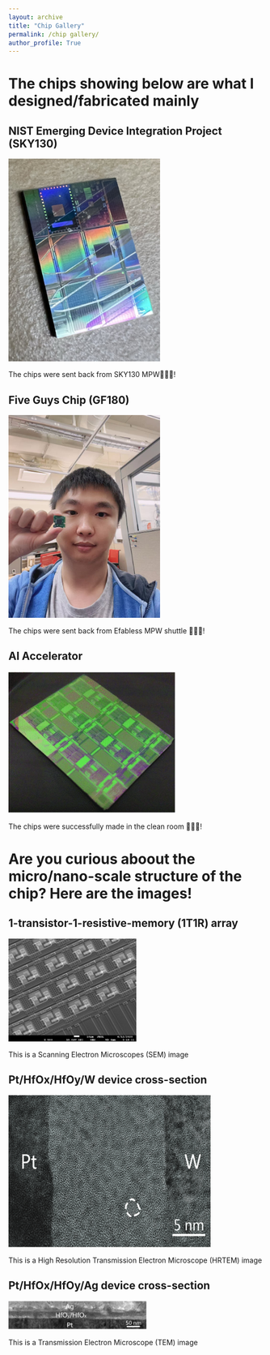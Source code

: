 ```yaml
---
layout: archive
title: "Chip Gallery"
permalink: /chip gallery/
author_profile: True
---
```

# The chips showing below are what I designed/fabricated mainly

## NIST Emerging Device Integration Project (SKY130)

<img src="../images/sky130_NIST.png" width="300" height="400">


The chips were sent back from SKY130 MPW🎉🎉🎉!


## Five Guys Chip (GF180)

<!--img src="/images/chip_180.jpg"-->
<!--img src="/images/chip_180.jpg" style="max-height: 50px; max-width: 50px;" /-->
<img src="../images/chip_180.jpg" width="300" height="400">

The chips were sent back from Efabless MPW shuttle 🎉🎉🎉!


## AI Accelerator
<!--img src="/images/memristor_accel.png" width="300" height="400"-->
<img src="../images/memristor_accel.png">

The chips were successfully made in the clean room 🎉🎉🎉!


# Are you curious aboout the micro/nano-scale structure of the chip? Here are the images!

## 1-transistor-1-resistive-memory (1T1R) array
<img src="../images/1T1R.png">

This is a Scanning Electron Microscopes (SEM) image

## Pt/HfOx/HfOy/W device cross-section
<img src="../images/PtHfOW.png" width="400" height="300">

This is a High Resolution Transmission Electron Microscope (HRTEM) image

## Pt/HfOx/HfOy/Ag device cross-section
<img src="../images/AgHfOPt.png">

This is a Transmission Electron Microscope (TEM) image
